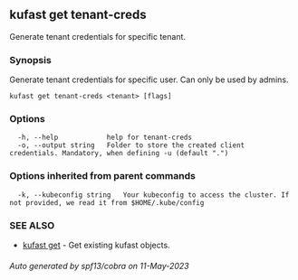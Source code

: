 ## kufast get tenant-creds

Generate tenant credentials for specific tenant.

### Synopsis

Generate tenant credentials for specific user. Can only be used by admins.

```
kufast get tenant-creds <tenant> [flags]
```

### Options

```
  -h, --help            help for tenant-creds
  -o, --output string   Folder to store the created client credentials. Mandatory, when defining -u (default ".")
```

### Options inherited from parent commands

```
  -k, --kubeconfig string   Your kubeconfig to access the cluster. If not provided, we read it from $HOME/.kube/config
```

### SEE ALSO

* [kufast get](kufast_get.md)	 - Get existing kufast objects.

###### Auto generated by spf13/cobra on 11-May-2023
